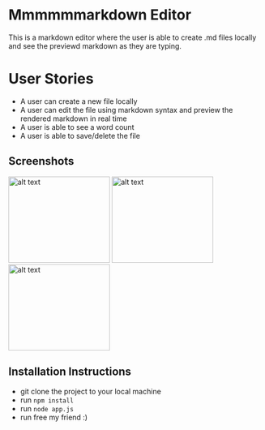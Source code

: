 # Mmmmmmarkdown Editor

This is a markdown editor where the user is able to create .md files locally and see the previewd markdown as they are typing. 

# User Stories
- A user can create a new file locally
- A user can edit the file using markdown syntax and preview the rendered markdown in real time
- A user is able to see a word count
- A user is able to save/delete the file

## Screenshots

<img src="http://i.imgur.com/lQKGE4W.png" alt="alt text" width="200" height="170"> <img src="http://i.imgur.com/sHc1JTi.png" alt="alt text" width="200" height="170"> <img src="http://i.imgur.com/VEjCYHb.png" alt="alt text" width="200" height="170">


## Installation Instructions
- git clone the project to your local machine
- run `npm install`
- run `node app.js`
- run free my friend :)
